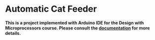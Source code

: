 # Automatic Cat Feeder
#### This is a project implemented with Arduino IDE for the Design with Microprocessors course. Please consult the [documentation](./documentatie_cat_feeder.pdf) for more details.
